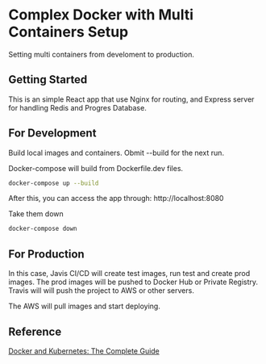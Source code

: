 # Complex Docker with Multi Containers Setup

Setting multi containers from develoment to production.

## Getting Started

This is an simple React app that use Nginx for routing, and Express server for handling Redis and Progres Database.

## For Development

Build local images and containers. Obmit --build for the next run.

Docker-compose will build from Dockerfile.dev files.

```sh
docker-compose up --build
```

After this, you can access the app through: http://localhost:8080

Take them down

```sh
docker-compose down
```

## For Production

In this case, Javis CI/CD will create test images, run test and create prod images. The prod images will be pushed to Docker Hub or Private Registry. Travis will will push the project to AWS or other servers.

The AWS will pull images and start deploying.

## Reference

[Docker and Kubernetes: The Complete Guide](https://www.udemy.com/docker-and-kubernetes-the-complete-guide/)